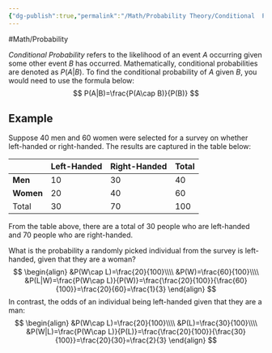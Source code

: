 ```yaml
---
{"dg-publish":true,"permalink":"/Math/Probability Theory/Conditional  Probability/","created":"2024-11-04T00:00:57.427-05:00","updated":"2024-11-10T21:49:23.749-05:00"}
---
```



#Math/Probability 

*Conditional Probability* refers to the likelihood of an event $A$ occurring given some other event $B$ has occurred. Mathematically, conditional probabilities are denoted as $P(A|B)$. To find the conditional probability of $A$ given $B$, you would need to use the formula below:
$$
P(A|B)=\frac{P(A\cap B)}{P(B)}
$$
## Example

Suppose 40 men and 60 women were selected for a survey on whether left-handed or right-handed. The results are captured in the table below:

|           | Left-Handed | Right-Handed | Total |
| --------- | ----------- | ------------ | ----- |
| **Men**   | 10          | 30           | 40    |
| **Women** | 20          | 40           | 60    |
| Total     | 30          | 70           | 100   |
From the table above, there are a total of 30 people who are left-handed and 70 people who are right-handed.

What is the probability a randomly picked individual from the survey is left-handed, given that they are a woman?
$$
\begin{align}
&P(W\cap L)=\frac{20}{100}\\\\
&P(W)=\frac{60}{100}\\\\
&P(L|W)=\frac{P(W\cap L)}{P(W)}=\frac{\frac{20}{100}}{\frac{60}{100}}=\frac{20}{60}=\frac{1}{3}
\end{align}
$$
In contrast, the odds of an individual being left-handed given that they are a man:
$$
\begin{align}
&P(W\cap L)=\frac{20}{100}\\\\
&P(L)=\frac{30}{100}\\\\
&P(W|L)=\frac{P(W\cap L)}{P(L)}=\frac{\frac{20}{100}}{\frac{30}{100}}=\frac{20}{30}=\frac{2}{3}
\end{align}
$$
